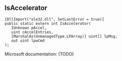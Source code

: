 ## IsAccelerator

```
[DllImport("ole32.dll", SetLastError = true)]
public static extern int IsAccelerator(
   IUnknown pAccel,
   uint cAccelEntries,
   [MarshalAs(UnmanagedType.LPArray)] uint[] lpMsg,
   out uint lpwCmd
);
```

Microsoft documentation: (TODO)

